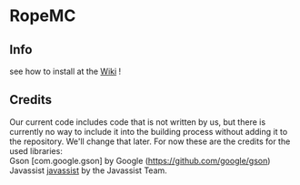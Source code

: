 # RopeMC

## Info
see how to install at the [Wiki](https://github.com/RopeMC/RopeMC/wiki) ! 

## Credits
Our current code includes code that is not written by us, but there is currently no way to include it into the building process without adding it to the repository. We'll change that later.
For now these are the credits for the used libraries: <br/>
Gson [com.google.gson] by Google (https://github.com/google/gson) <br/>
Javassist [javassist](http://jboss-javassist.github.io/javassist/) by the Javassist Team.
